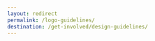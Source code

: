 ```yaml
---
layout: redirect
permalink: /logo-guidelines/
destination: /get-involved/design-guidelines/
---
```

